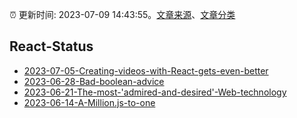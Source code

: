 :alarm_clock: 更新时间: 2023-07-09 14:43:55。[文章来源](/README.md)、[文章分类](/TAGS.md)

## React-Status




- [2023-07-05-Creating-videos-with-React-gets-even-better](https://react.statuscode.com/issues/346) 
- [2023-06-28-Bad-boolean-advice](https://react.statuscode.com/issues/345) 
- [2023-06-21-The-most-'admired-and-desired'-Web-technology](https://react.statuscode.com/issues/344) 
- [2023-06-14-A-Million.js-to-one](https://react.statuscode.com/issues/343) 
